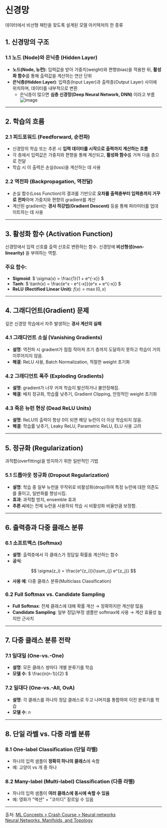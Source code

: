 # 신경망
데이터에서 비선형 패턴을 찾도록 설계된 모델 아키텍처의 한 종류

## 1. 신경망의 구조

### 1.1 노드 (Node)와 은닉층 (Hidden Layer)

- **노드(Node, 뉴런)**: 입력값을 받아 가중치(weight)와 편향(bias)을 적용한 뒤, **활성화 함수**를 통해 출력값을 계산하는 연산 단위
- **은닉층(Hidden Layer)**: 입력층(Input Layer)과 출력층(Output Layer) 사이에 위치하며, 데이터를 내부적으로 변환
  - 은닉층이 많으면 **심층 신경망(Deep Neural Network, DNN)** 이라고 부름
![image](https://github.com/user-attachments/assets/f0ecd4a0-22d4-47ed-91a6-b9c7aee7905b)

---

## 2. 학습의 흐름

### 2.1 피드포워드 (Feedforward, 순전파)

- 신경망의 학습 또는 추론 시 **입력 데이터를 시작으로 출력까지 계산하는 흐름**
- 각 층에서 입력값은 가중치와 편향을 통해 계산되고, **활성화 함수**를 거쳐 다음 층으로 전달
- 학습 시 이 출력은 손실(loss)을 계산하는 데 사용


### 2.2 역전파 (Backpropagation, 역전달)

- 손실 함수(Loss Function)의 결과를 기반으로 **오차를 출력층부터 입력층까지 거꾸로 전파**하며 가중치와 편향의 gradient를 계산
- 계산된 gradient는 **경사 하강법(Gradient Descent)** 등을 통해 파라미터를 업데이트하는 데 사용

---

## 3. 활성화 함수 (Activation Function)

신경망에서 입력 신호를 출력 신호로 변환하는 함수. 신경망에 **비선형성(non-linearity)** 을 부여하는 역할.

### 주요 함수:

- **Sigmoid**: $` \sigma(x) = \frac{1}{1 + e^{-x}} `$
- **Tanh**: $` \tanh(x) = \frac{e^x - e^{-x}}{e^x + e^{-x}} `$
- **ReLU (Rectified Linear Unit)**: $` f(x) = \max(0, x) `$

---

## 4. 그래디언트(Gradient) 문제

깊은 신경망 학습에서 자주 발생하는 **경사 계산의 실패** 

### 4.1 그래디언트 소실 (Vanishing Gradients)

- **설명**: 역전파 시 gradient가 점점 작아져 초기 층까지 도달하지 못하고 학습이 거의 이루어지지 않음.
- **해결**: ReLU 사용, Batch Normalization, 적절한 weight 초기화

### 4.2 그래디언트 폭주 (Exploding Gradients)

- **설명**: gradient가 너무 커져 학습이 발산하거나 불안정해짐.
- **해결**: 배치 정규화, 학습률 낮추기, Gradient Clipping, 안정적인 weight 초기화

### 4.3 죽은 뉴런 현상 (Dead ReLU Units)

- **설명**: ReLU의 출력이 항상 0이 되면 해당 뉴런이 더 이상 학습되지 않음.
- **해결**: 학습률 낮추기, Leaky ReLU, Parametric ReLU, ELU 사용 고려

---

## 5. 정규화 (Regularization)

과적합(overfitting)을 방지하기 위한 일반적인 기법

### 5.1 드롭아웃 정규화 (Dropout Regularization)

- **설명**: 학습 중 일부 뉴런을 무작위로 비활성화(drop)하여 특정 뉴런에 대한 의존도를 줄이고, 일반화를 향상시킴.
- **효과**: 과적합 방지, ensemble 효과
- **추론 시**에는 전체 뉴런을 사용하되 학습 시 비활성화 비율만큼 보정함.

---

## 6. 출력층과 다중 클래스 분류

### 6.1 소프트맥스 (Softmax)

- **설명**: 출력층에서 각 클래스가 정답일 확률을 계산하는 함수
- **공식**:

$$
\sigma(z_i) = \frac{e^{z_i}}{\sum_{j} e^{z_j}}
$$

- **사용 예**: 다중 클래스 분류(Multiclass Classification)

### 6.2 Full Softmax vs. Candidate Sampling

- **Full Softmax**: 전체 클래스에 대해 확률 계산 → 정확하지만 계산량 많음
- **Candidate Sampling**: 일부 정답/부정 샘플만 softmax에 사용 → 계산 효율성 높지만 근사치

---

## 7. 다중 클래스 분류 전략

### 7.1 일대일 (One-vs.-One)

- **설명**: 모든 클래스 쌍마다 개별 분류기를 학습
- **모델 수**: $` \frac{n(n-1)}{2} `$

### 7.2 일대다 (One-vs.-All, OvA)

- **설명**: 각 클래스를 하나의 정답 클래스로 두고 나머지를 통합하여 이진 분류기를 학습
- **모델 수**: $n$

---

## 8. 단일 라벨 vs. 다중 라벨 분류

### 8.1 One-label Classification (단일 라벨)

- 하나의 입력 샘플이 **정확히 하나의 클래스**에 속함  
- 예: 고양이 vs 개 중 하나

### 8.2 Many-label (Multi-label) Classification (다중 라벨)

- 하나의 입력 샘플이 **여러 클래스에 동시에 속할 수 있음**
- 예: 영화가 "액션" + "코미디" 장르일 수 있음

---



출처:
[ML Concepts > Crash Course > Neural networks](https://developers.google.com/machine-learning/crash-course/neural-networks)  
[Neural Networks, Manifolds, and Topology](https://colah.github.io/posts/2014-03-NN-Manifolds-Topology/)
